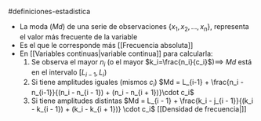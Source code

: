 #definiciones-estadistica 

- La moda $(Md)$ de una serie de observaciones $\{x_1,x_2,...,x_n\}$, representa el valor más frecuente de la variable
- Es el que le corresponde más [[Frecuencia absoluta]]
- En [[Variables continuas|variable continua]] para calcularla:
	1. Se observa el mayor $n_i$ (o el mayor $k_i=\frac{n_i}{c_i}$)$\implies$ $Md$ está en el intervalo $[L_{i-1},L_i)$
	2. Si tiene amplitudes iguales (mismos $c_i$) $Md = L_{i-1} + \frac{n_i - n_{i-1}}{(n_i - n_{i - 1}) + (n_i - n_{i + 1})}\cdot c_i$
	3. Si tiene amplitudes distintas $Md = L_{i - 1} + \frac{k_i - j_{i - 1}}{(k_i - k_{i - 1}) + (k_i - k_{i + 1})} \cdot c_i$
[[Densidad de frecuencia|]]